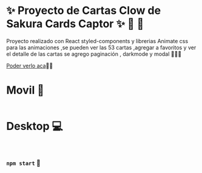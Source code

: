 # ✨ Proyecto de Cartas Clow de Sakura Cards Captor ✨ 💖 💖

<p> Proyecto realizado con React styled-components y librerias Animate css para las animaciones ,se pueden ver las 53  cartas ,agregar a favoritos y ver el detalle de las cartas  se agrego paginación , darkmode y modal 💫💫🌈</p>

<a href="">Poder verlo aca</a>🌈🌈

  <h1>Movil 📱</h1>
 <img src="" alt="" />
  <h1>Desktop 💻</h1>
   <img src="" alt="" />
   <img src="" alt="" />
    <img src="" alt="" />

### `npm start` 🚀
